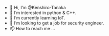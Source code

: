 - 👋 Hi, I’m @Kenshiro-Tanaka
- 👀 I’m interested in python & C++.
- 🌱 I’m currently learning IoT.
- 💞️ I’m looking to get a job for security engineer.
- 📫 How to reach me ...

<!---
Kenshiro-Tanaka/Kenshiro-Tanaka is a ✨ special ✨ repository because its `README.md` (this file) appears on your GitHub profile.
You can click the Preview link to take a look at your changes.
--->
